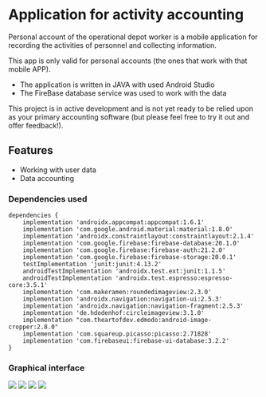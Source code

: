 # Application for activity accounting
Personal account of the operational depot worker is a mobile application for recording the activities of personnel and collecting information.

This app is only valid for personal accounts (the ones that work with that mobile APP).
  + The application is written in JAVA with used Android Studio
  + The FireBase database service was used to work with the data

This project is in active development and is not yet ready to be relied upon as your primary accounting software (but please feel free to try it out and offer feedback!).

## Features

+ Working with user data
+ Data accounting

### Dependencies used
```
dependencies {
    implementation 'androidx.appcompat:appcompat:1.6.1'
    implementation 'com.google.android.material:material:1.8.0'
    implementation 'androidx.constraintlayout:constraintlayout:2.1.4'
    implementation 'com.google.firebase:firebase-database:20.1.0'
    implementation 'com.google.firebase:firebase-auth:21.2.0'
    implementation 'com.google.firebase:firebase-storage:20.0.1'
    testImplementation 'junit:junit:4.13.2'
    androidTestImplementation 'androidx.test.ext:junit:1.1.5'
    androidTestImplementation 'androidx.test.espresso:espresso-core:3.5.1'
    implementation 'com.makeramen:roundedimageview:2.3.0'
    implementation 'androidx.navigation:navigation-ui:2.5.3'
    implementation 'androidx.navigation:navigation-fragment:2.5.3'
    implementation 'de.hdodenhof:circleimageview:3.1.0'
    implementation "com.theartofdev.edmodo:android-image-cropper:2.8.0"
    implementation 'com.squareup.picasso:picasso:2.71828'
    implementation 'com.firebaseui:firebase-ui-database:3.2.2'
}
```

### Graphical interface

<img src="https://ltdfoto.ru/images/2023/05/02/3.jpg">
<img src="https://ltdfoto.ru/images/2023/05/02/449654511c459fe89.jpg">
<img src="https://ltdfoto.ru/images/2023/05/02/8fb4b386cf9c17ddc.jpg">
<img src="https://ltdfoto.ru/images/2023/05/02/9.jpg">

